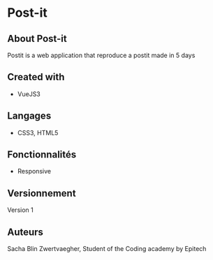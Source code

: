 # Post-it

## About Post-it
Postit is a web application that reproduce a postit made in 5 days

## Created with
- VueJS3

## Langages
- CSS3, HTML5

## Fonctionnalités
- Responsive

## Versionnement
Version 1

## Auteurs
Sacha Blin Zwertvaegher,
Student of the Coding academy by Epitech
